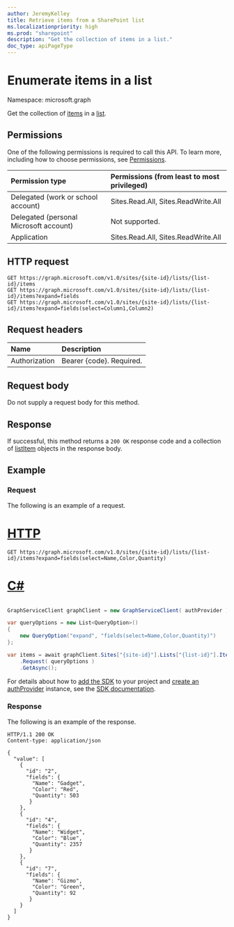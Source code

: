 ```yaml
---
author: JeremyKelley
title: Retrieve items from a SharePoint list
ms.localizationpriority: high
ms.prod: "sharepoint"
description: "Get the collection of items in a list."
doc_type: apiPageType
---
```

# Enumerate items in a list

Namespace: microsoft.graph

Get the collection of [items][item] in a [list][].

[list]: ../resources/list.md
[item]: ../resources/listitem.md

## Permissions

One of the following permissions is required to call this API. To learn more, including how to choose permissions, see [Permissions](/graph/permissions-reference).

|Permission type      | Permissions (from least to most privileged)              |
|:--------------------|:---------------------------------------------------------|
|Delegated (work or school account) | Sites.Read.All, Sites.ReadWrite.All    |
|Delegated (personal Microsoft account) | Not supported.    |
|Application | Sites.Read.All, Sites.ReadWrite.All |

## HTTP request

```http
GET https://graph.microsoft.com/v1.0/sites/{site-id}/lists/{list-id}/items
GET https://graph.microsoft.com/v1.0/sites/{site-id}/lists/{list-id}/items?expand=fields
GET https://graph.microsoft.com/v1.0/sites/{site-id}/lists/{list-id}/items?expand=fields(select=Column1,Column2)
```

## Request headers

| Name      |Description|
|:----------|:----------|
| Authorization  | Bearer {code}. Required.|

## Request body

Do not supply a request body for this method.

## Response 

If successful, this method returns a `200 OK` response code and a collection of [listItem][item] objects in the response body. 

## Example

### Request

The following is an example of a request.


# [HTTP](#tab/http)
<!-- { "blockType": "request", "name": "get-list-items", "scopes": "sites.read.all" } -->

```msgraph-interactive
GET https://graph.microsoft.com/v1.0/sites/{site-id}/lists/{list-id}/items?expand=fields(select=Name,Color,Quantity)
```

# [C#](#tab/csharp)

```csharp

GraphServiceClient graphClient = new GraphServiceClient( authProvider );

var queryOptions = new List<QueryOption>()
{
	new QueryOption("expand", "fields(select=Name,Color,Quantity)")
};

var items = await graphClient.Sites["{site-id}"].Lists["{list-id}"].Items
	.Request( queryOptions )
	.GetAsync();

```


 For details about how to [add the SDK](/graph/sdks/sdk-installation) to your project and [create an authProvider](/graph/sdks/choose-authentication-providers) instance, see the [SDK documentation](/graph/sdks/sdks-overview).

### Response

The following is an example of the response.

<!-- { "blockType": "response", "@odata.type": "Collection(microsoft.graph.listItem)", "truncated": true } -->

```http
HTTP/1.1 200 OK
Content-type: application/json

{
  "value": [
    {
      "id": "2",
      "fields": {
        "Name": "Gadget",
        "Color": "Red",
        "Quantity": 503
       }
    },
    {
      "id": "4",
      "fields": {
        "Name": "Widget",
        "Color": "Blue",
        "Quantity": 2357
       }
    },
    {
      "id": "7",
      "fields": {
        "Name": "Gizmo",
        "Color": "Green",
        "Quantity": 92
       }
    }
  ]
}
```

<!-- {
  "type": "#page.annotation",
  "description": "",
  "keywords": "",
  "section": "documentation",
  "tocPath": "ListItem/Enumerate",
  "suppressions": [
  ]
} -->

